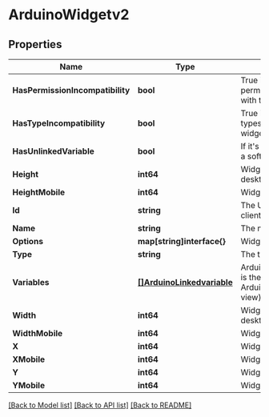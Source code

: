 # ArduinoWidgetv2

## Properties

Name | Type | Description | Notes
------------ | ------------- | ------------- | -------------
**HasPermissionIncompatibility** | **bool** | True if the linked variables permissions are incompatible with the widget | [optional] 
**HasTypeIncompatibility** | **bool** | True if the linked variables types are incompatible with the widget | [optional] 
**HasUnlinkedVariable** | **bool** | If it&#39;s true the widget is linked to a soft-deleted variable | [optional] 
**Height** | **int64** | Widget current height for desktop | 
**HeightMobile** | **int64** | Widget current height for mobile | [optional] 
**Id** | **string** | The UUID of the widget, set by client | 
**Name** | **string** | The name of the widget | [optional] 
**Options** | **map[string]interface{}** | Widget options | 
**Type** | **string** | The type of the widget | 
**Variables** | [**[]ArduinoLinkedvariable**](ArduinoLinkedvariable.md) | ArduinoLinkedvariableCollection is the media type for an array of ArduinoLinkedvariable (default view) | [optional] 
**Width** | **int64** | Widget current width for desktop | 
**WidthMobile** | **int64** | Widget current width for mobile | [optional] 
**X** | **int64** | Widget x position for desktop | 
**XMobile** | **int64** | Widget x position for mobile | [optional] 
**Y** | **int64** | Widget y position for desktop | 
**YMobile** | **int64** | Widget y position for mobile | [optional] 

[[Back to Model list]](../README.md#documentation-for-models) [[Back to API list]](../README.md#documentation-for-api-endpoints) [[Back to README]](../README.md)


